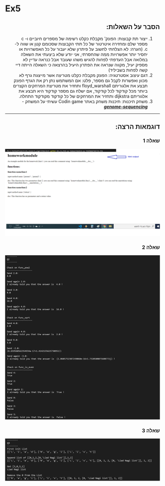 # Ex5
<div dir='rtl' lang='he'>

## הסבר על השאלות:

1. ייצור תת קבוצות: הפונק' מקבלת כקלט רשימה של מספרים חיוביים ו- c מספר שלם ומחזירה איטרטור של כל תתי הקבוצות שסכומם קטן או שווה ל- c.
(הערה: לא הצלחתי לחשוב על פיתרון שלא יעבור על כל האפשרויות או יחסיר יותר אפשרויות ממה שהחסרתי, אני יודע שלא ביצעתי את השאלה במלואה 
אבל העדפתי לפחות להגיש משהו שעובד אבל כנראה עדיין לא מספיק יעיל,
מקווה שנראה את הפתרון היעיל בהרצאה כי השאלה הייתה דיי קשה לפחות בשביליד)
2. דגם עיצוב אסטרטגיה: הפונק מקבלת כקלט מטריצה אשר מייצגת גרף לא מכוון ואפשרות לקבל גם מספר,
פלט: אם המשתמש נתן רק את הגרף הפונק תבצע את אלגוריתם floyd_warshall ותחזיר את מטריצת המרחקים הקצרים ביותר מכל קודקוד לכל קודקוד, 
אם ישלח גם מספר קודקוד היא תבצע את אלגוריתם dijkstra ותחזיר את המרחקים של כל קודקוד מקודקוד התחלה.
3. משחק תיכנות: תיכנות משחק באתר Codin game עשיתי על המשחק - ***[genome-sequencing](https://www.codingame.com/training/hard/genome-sequencing)***

  
***
## דוגמאות הרצה:
  
  ### שאלה 1
  
  ![](https://github.com/LIADN7/EX_research_algorithms/blob/main/Ex3/img/Q1.png)
  
  ### שאלה 2
  
  ![](https://github.com/LIADN7/EX_research_algorithms/blob/main/Ex3/img/Q2.png)
  
  ### שאלה 3
  
  ![](https://github.com/LIADN7/EX_research_algorithms/blob/main/Ex3/img/Q3.png)
  
  
  
</div>
